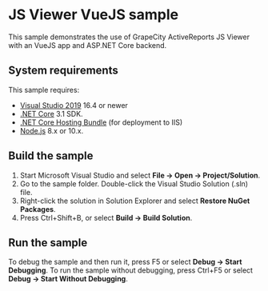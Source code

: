 # JS Viewer VueJS sample

This sample demonstrates the use of GrapeCity ActiveReports JS Viewer with an VueJS app and ASP.NET Core backend.

## System requirements

This sample requires:
 * [Visual Studio 2019](https://visualstudio.microsoft.com/vs/) 16.4 or newer
 * [.NET Core](https://www.microsoft.com/net/download) 3.1 SDK.
 * [.NET Core Hosting Bundle](https://dotnet.microsoft.com/download/dotnet-core/thank-you/runtime-aspnetcore-2.1.15-windows-hosting-bundle-installer) (for deployment to IIS)
 * [Node.js](https://nodejs.org) 8.x or 10.x.

## Build the sample

1. Start Microsoft Visual Studio and select **File → Open →
   Project/Solution**.
2. Go to the sample folder. Double-click the Visual Studio Solution (.sln) file.
3. Right-click the solution in Solution Explorer and select **Restore NuGet
   Packages**.
4. Press Ctrl+Shift+B, or select **Build → Build Solution**.

## Run the sample

To debug the sample and then run it, press F5 or select **Debug → Start
Debugging**. To run the sample without debugging, press Ctrl+F5 or select
**Debug → Start Without Debugging**.
